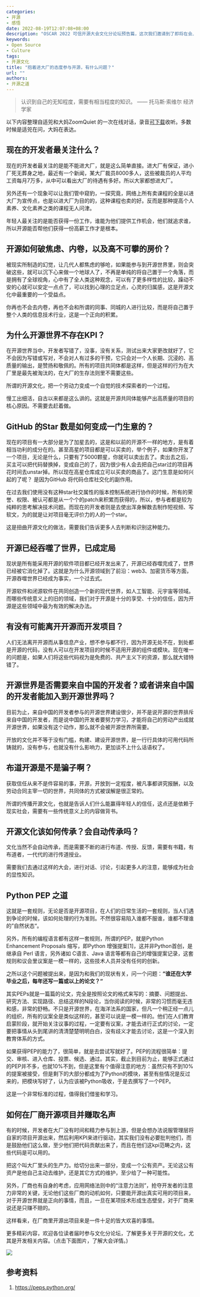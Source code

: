 ```yaml
---
categories:
- 开源
- 感悟
date: 2022-08-19T12:07:08+08:00
description: "OSCAR 2022 可信开源大会文化分论坛预告篇，这次我们邀请到了即将在会上分享Python PEP之道的大妈，来和大家谈谈为什么拥抱和参与开源需要文化的指导，或者在大妈的眼里，开源究竟有啥文化需要学习和遵守？或者干脆说参与开源需要了解文化吗？无论任何时候，多了解一些意义，总是受益的。"
keywords:
- Open Source
- Culture
tags:
- 开源文化
title: "抱着进大厂的态度参与开源，有什么问题？"
url: ""
authors:
- 开源之道
---
```


> 认识到自己的无知程度，需要有相当程度的知识。
>       —— 托马斯·索维尔 经济学家

以下内容整理自适兕和大妈ZoomQuiet 的一次在线对话，录音[可下载](https://meeting.tencent.com/v2/cloud-record/share?id=58f800b0-561d-4eb0-b902-41ea06f56f47&from=3&is-single=true)收听。多数时候是适兕在问，大妈在表达。

## 现在的开发者最关注什么？

现在的开发者最关注的是能不能进大厂，就是这么简单直接。进大厂有保证，进小厂死无葬身之地，最近有一个新闻，某大厂裁员8000多人，这些被裁员的人平均工资每月7万多，从中可以看出大厂的待遇有多好。所以大家都想进大厂。

另外还有一个现象可以让我们管中窥豹，一探究竟，网络上所有卖课程的全是以进大厂为宣传点，也是以进大厂为目的的，这种课程也卖的好。反而是那种提高个人素养、文化素养之类的课程无人问津。

年轻人最关注的是能否获得一份工作，谁能为他们提供工作机会，他们就追求谁，所以开源能否帮他们获得一份高薪工作才是根本。


## 开源如何破焦虑、内卷，以及高不可攀的房价？

被现实所制造的幻觉，让几代人都焦虑的够呛，如果能参与到开源世界里，则会突破这些，就可以沉下心来做一个地球人了，不再是单纯的将自己置于一个角落，而是拥有了全球视角，心中有了全人类这种观念，可以有了更多样性的比较，躁动不安的心就可以安定一点点了，可以找到心理的立足点，心灵的归属感，这是开源文化中最重要的一个受益点。

你再也不会去内卷，再也不会和所谓的同事、同城的人进行比较，而是将自己置于整个人类的信息技术行业，这是一个正向的积累。

## 为什么开源世界不存在KPI？

在开源世界当中，开发者写错了，没事，没有关系，测试出来大家更改就好了，它不会因为写错或写对，不会对人有过多的干预，它只会对一个人长期、沉浸的、高质量的输出，是赞扬和敬佩的。所有的项目共同体都是这样，但是这样的行为在大厂里是最先被淘汰的，在大厂的生存法则里不需要这些。

所谓的开源文化，把一个劳动力变成一个自觉的技术探索者的一个过程。

慢工出细活，自古以来都是这么讲的。这就是开源共同体能够产出高质量的项目的核心原因。不需要去赶着做。

## GitHub 的Star 数是如何变成一门生意的？

现在的项目有一大部分是为了加星去的，这是和以前的开源不一样的地方，是有着相当功利的成分在的。甚至高星的项目都是可以买卖的，举个例子，如果你开发了一个项目，无论是什么，只要有了5000颗星，你就可以卖出去了。卖出去之后，买主可以把代码替换掉，变成自己的了，因为很少有人会去把自己star过的项目再花时间去unstar掉。所以现在高星仓库成立可以买卖的商品了。这门生意是如何兴起的了呢？ 是因为GitHub 将代码仓库社交化的副作用。

在过去我们使用没有这种star社交属性的版本控制系统进行协作的时候，所有的荣誉、权限、被认可都是从一个个的patch来积累而获得的，所以，参与者都是较为纯粹的思考解决技术问题。而现在的开发者则是去使出浑身解数去制作短视频、写软文，为的就是让对项目毫无评价力的人的一个star。

这是扭曲开源文化的做法，需要我们告诉更多人去判断和识别这种能力。

## 开源已经吞噬了世界，已成定局

现状是所有能采用开源的软件项目都已经开发出来了，开源已经吞噬完成了，世界已经被它消化掉了。这就是为什么开源领域到了前沿：web3、加密货币等方面，开源吞噬世界已经成为事实，一个过去式。

开源软件和闭源软件在共同创造一个新的现代世界，如人工智能、元宇宙等领域。而哪些传统意义上的旧的领域，我们对于开源是十分的享受、十分的信任，因为开源是这些领域中最为有效的解决办法。

## 有没有可能离开开源而开发项目？

人们无法离开开源而从事信息产业，想不参与都不行，因为开源无处不在，到处都是开源的代码，没有人可以在开发项目的时候不适用开源的组件或模块。现在唯一的问题是，如果人们将这些代码视为是免费的、共产主义下的资源，那么就大错特错了。

## 开源世界是否需要来自中国的开发者？或者讲来自中国的开发者能加入到开源世界吗？

目前为止，来自中国的开发者参与的开源世界建设很少，并不是说开源的世界排斥来自中国的开发者，而是说中国的开发者要努力学习，才能将自己的劳动产出成就开源世界，如果没有这个动作，那么就不会被开源世界所需要。

开放的文化并不等于没有门槛，构建、建设开源世界，是一行行具体的可用代码所铸就的，没有参与，也就没有什么影响力，更加谈不上什么话语权了。

## 布道开源是不是骗子啊？

获取信任从来不是件容易的事，开源，开放到一定程度，被凡事都讲究报酬，以及劳动合同主宰一切的世界，共同体的方式被误解是很正常的。

所谓的传播开源文化，也就是告诉人们什么能赢得年轻人的信任，这点还是依赖于现实社会，需要有一些传统意义上的内容做背书。

## 开源文化该如何传承？会自动传承吗？

文化当然不会自动传承，而是需要不断的进行布道、传授、反馈，需要有书籍，有布道者，一代代的进行传道授业。

需要我们去通过这样的大会，进行对话、讨论，引起更多人的注意，能够成为社会的显性知识。

## Python PEP 之道 

这就是一套规则，无论是否是开源项目，在人们的日常生活的一套规则，当人们遇到争论的时候，该如何处理的行为准则。不然很容易陷入谁都不服谁，谁都不理谁的”自然状态“。

另外，所有的编程语言都有这样一套规则，所谓的PEP，就是Python Enhancement Proposals 缩写，即Python 增强提案[1]，这并非Python首创，是继承自 Perl 语言，另外诸如 C语言、Java 语言等都有自己的增强提案记录，这套规则和议会里议案是一模一样的，这些技术人员并没有任何的创新。

之所以这个问题被提出来，是因为和我们的现状有关，问一个问题：**“谁还在大学毕业之后，每年还写一篇或以上的论文？“** 

其实PEPs就是一篇篇的论文，完全是按照论文的格式来写的：摘要、问题提出、研究方法、实现路径、总结这样的N段论，当你阅读的时候，非常的习惯而毫无违和感，非常的舒畅。不只是开源世界，在海洋法系的国家，但凡一个稍正经一点儿的组织，所有的议案全是类似这样的，甚至可以说是一模一样的。他们在人们教育启蒙阶段，就开始关注议事的过程，一定要有议案，才能去进行正式的讨论，一定要把事情从头到尾讲的清清楚楚明明白白，没有歧义才能去讨论，这是一个深入到教育体系的方式。

如果获得PEP的能力了，很简单，就是去尝试写就好了。PEP的流程很简单：提交、审核、进入仓库、投票、候选、通过。其实，截止到目前为止，能够正式通过的PEP并不多，也就10%不到，但是这里有个值得注意的地方：虽然只有不到10%的提案被接受，但是剩下的大部分都成为了Python的模块，甚至有些情况是反过来的，把模块写好了，认为应该被Python吸收，于是去撰写了一个PEP。

这是一个非常标准的过程，值得我们借鉴和学习。

## 如何在厂商开源项目并赚取名声

有的时候，开发者在大厂没有时间和精力参与到上游，但是会想办法说服管理层将自家的项目开源出来，然后利用KPI来进行驱动，其实我们没有必要批判他们，而是鼓励他们这么做，至少他们把代码贡献出来了，而且在他们这kpi范畴之内，这些代码是可以用的。

把这个叫大厂里头的生产力。给切分出来一部分，变成一个公有资产。无论这公有资产是他自己主动去维护，还是其它方式的维护，至少给了一种可能性。

另外，厂商也有自身的考虑，应用网络法则中的“注意力法则”，抢夺开发者的注意力非常的关键，无论他们这些厂商的动机如何，只要能开源出真实可用的项目来，对于开源世界就是正向的事情，而且，一旦在某项技术形成生态壁垒，对于厂商来说还是只赚不赔的。

这样看来，在厂商里开源出项目来是一件十足的皆大欢喜的事情。


更多精彩内容，欢迎各位读者届时参与文化分论坛，了解更多关于开源的文化，尤其是开发相关内容。（点击下面图片，了解大会详情。)

[![](./images/oscar-2022.jpeg)](https://mp.weixin.qq.com/s/fiJlS0JdKthhPQLomIt8rg)


## 参考资料

1. https://peps.python.org/ 